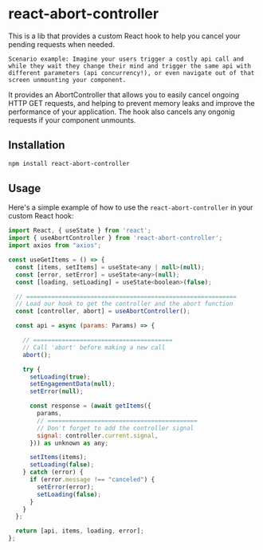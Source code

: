 # react-abort-controller

This is a lib that provides a custom React hook to help you cancel your pending requests when needed.

```Scenario example: Imagine your users trigger a costly api call and while they wait they change their mind and trigger the same api with different parameters (api concurrency!), or even navigate out of that screen unmounting your component.```

It provides an AbortController that allows you to easily cancel ongoing HTTP GET requests, and helping to prevent memory leaks and improve the performance of your application. The hook also cancels any ongonig requests if your component unmounts.


## Installation

```bash
npm install react-abort-controller
```

## Usage

Here's a simple example of how to use the `react-abort-controller` in your custom React hook:

```jsx
import React, { useState } from 'react';
import { useAbortController } from 'react-abort-controller';
import axios from "axios";

const useGetItems = () => {
  const [items, setItems] = useState<any | null>(null);
  const [error, setError] = useState<any>(null);
  const [loading, setLoading] = useState<boolean>(false);

  // ===========================================================
  // Load our hook to get the controller and the abort function
  const [controller, abort] = useAbortController();

  const api = async (params: Params) => {

    // =======================================
    // Call 'abort' before making a new call
    abort();

    try {
      setLoading(true);
      setEngagementData(null);
      setError(null);

      const response = (await getItems({
        params,
        // ==========================================
        // Don't forget to add the controller signal
        signal: controller.current.signal,
      })) as unknown as any;

      setItems(items);
      setLoading(false);
    } catch (error) {
      if (error.message !== "canceled") {
        setError(error);
        setLoading(false);
      }
    }
  };

  return [api, items, loading, error];
};
```
